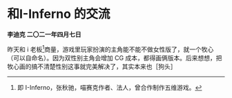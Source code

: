 # 和I-Inferno 的交流
**李迪克	二〇二一年四月七日**

昨天和 i 老板[^1]商量，游戏里玩家扮演的主角能不能不做女性版了，就一个牧心（可以自命名）。因为双性别主角会增加 CG 成本，都得画俩版本。后来想想，把牧心画的搞不清楚性别这事就完美解决了，其实本来也［狗头］

[^1]: 即 I-Inferno，张秋驰，喵赛克作者、法人，曾合作制作五维游戏。
